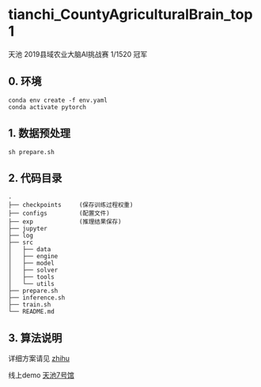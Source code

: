 # tianchi_CountyAgriculturalBrain_top1
天池 2019县域农业大脑AI挑战赛 1/1520 冠军

## 0. 环境
```
conda env create -f env.yaml
conda activate pytorch
```

## 1. 数据预处理
```
sh prepare.sh
```

## 2. 代码目录
```
.
├── checkpoints     (保存训练过程权重)
├── configs         (配置文件)
├── exp             (推理结果保存)
├── jupyter
├── log
├── src
│   ├── data
│   ├── engine
│   ├── model
│   ├── solver
│   ├── tools
│   └── utils
├── prepare.sh
├── inference.sh
├── train.sh
└── README.md

```

## 3. 算法说明
详细方案请见 [zhihu](https://zhuanlan.zhihu.com/p/166435221)

线上demo [天池7号馆](https://tianchi.aliyun.com/museum7/?spm=5176.14046517.J_9711814210.24.330d3178iIJT5o#/newprodetail?productId=4)




